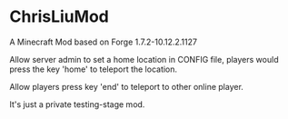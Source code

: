 ChrisLiuMod
===========

A Minecraft Mod based on Forge 1.7.2-10.12.2.1127

Allow server admin to set a home location in CONFIG file, players would press the key 'home' to teleport the location.

Allow players press key 'end' to teleport to other online player.

It's just a private testing-stage mod.
